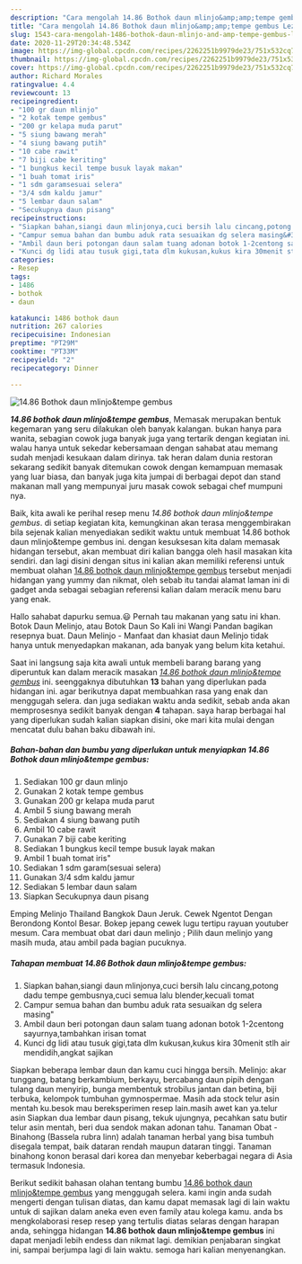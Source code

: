 ```yaml
---
description: "Cara mengolah 14.86 Bothok daun mlinjo&amp;amp;tempe gembus Lezat"
title: "Cara mengolah 14.86 Bothok daun mlinjo&amp;amp;tempe gembus Lezat"
slug: 1543-cara-mengolah-1486-bothok-daun-mlinjo-and-amp-tempe-gembus-lezat
date: 2020-11-29T20:34:48.534Z
image: https://img-global.cpcdn.com/recipes/2262251b9979de23/751x532cq70/1486-bothok-daun-mlinjotempe-gembus-foto-resep-utama.jpg
thumbnail: https://img-global.cpcdn.com/recipes/2262251b9979de23/751x532cq70/1486-bothok-daun-mlinjotempe-gembus-foto-resep-utama.jpg
cover: https://img-global.cpcdn.com/recipes/2262251b9979de23/751x532cq70/1486-bothok-daun-mlinjotempe-gembus-foto-resep-utama.jpg
author: Richard Morales
ratingvalue: 4.4
reviewcount: 13
recipeingredient:
- "100 gr daun mlinjo"
- "2 kotak tempe gembus"
- "200 gr kelapa muda parut"
- "5 siung bawang merah"
- "4 siung bawang putih"
- "10 cabe rawit"
- "7 biji cabe keriting"
- "1 bungkus kecil tempe busuk layak makan"
- "1 buah tomat iris"
- "1 sdm garamsesuai selera"
- "3/4 sdm kaldu jamur"
- "5 lembar daun salam"
- "Secukupnya daun pisang"
recipeinstructions:
- "Siapkan bahan,siangi daun mlinjonya,cuci bersih lalu cincang,potong dadu tempe gembusnya,cuci semua lalu blender,kecuali tomat"
- "Campur semua bahan dan bumbu aduk rata sesuaikan dg selera masing&#34;"
- "Ambil daun beri potongan daun salam tuang adonan botok 1-2centong sayurnya,tambahkan irisan tomat"
- "Kunci dg lidi atau tusuk gigi,tata dlm kukusan,kukus kira 30menit stlh air mendidih,angkat sajikan"
categories:
- Resep
tags:
- 1486
- bothok
- daun

katakunci: 1486 bothok daun 
nutrition: 267 calories
recipecuisine: Indonesian
preptime: "PT29M"
cooktime: "PT33M"
recipeyield: "2"
recipecategory: Dinner

---
```



![14.86 Bothok daun mlinjo&amp;tempe gembus](https://img-global.cpcdn.com/recipes/2262251b9979de23/751x532cq70/1486-bothok-daun-mlinjotempe-gembus-foto-resep-utama.jpg)

<b><i>14.86 bothok daun mlinjo&amp;tempe gembus</i></b>, Memasak merupakan bentuk kegemaran yang seru dilakukan oleh banyak kalangan. bukan hanya para wanita, sebagian cowok juga banyak juga yang tertarik dengan kegiatan ini. walau hanya untuk sekedar kebersamaan dengan sahabat atau memang sudah menjadi kesukaan dalam dirinya. tak heran dalam dunia restoran sekarang sedikit banyak ditemukan cowok dengan kemampuan memasak yang luar biasa, dan banyak juga kita jumpai di berbagai depot dan stand makanan mall yang mempunyai juru masak cowok sebagai chef mumpuni nya.

Baik, kita awali ke perihal resep menu <i>14.86 bothok daun mlinjo&amp;tempe gembus</i>. di setiap kegiatan kita, kemungkinan akan terasa menggembirakan bila sejenak kalian menyediakan sedikit waktu untuk membuat 14.86 bothok daun mlinjo&amp;tempe gembus ini. dengan kesuksesan kita dalam memasak hidangan tersebut, akan membuat diri kalian bangga oleh hasil masakan kita sendiri. dan lagi disini dengan situs ini kalian akan memiliki referensi untuk membuat olahan <u>14.86 bothok daun mlinjo&amp;tempe gembus</u> tersebut menjadi hidangan yang yummy dan nikmat, oleh sebab itu tandai alamat laman ini di gadget anda sebagai sebagian referensi kalian dalam meracik menu baru yang enak.

Hallo sahabat dapurku semua.😃 Pernah tau makanan yang satu ini khan. Botok Daun Melinjo, atau Botok Daun So Kali ini Wangi Pandan bagikan resepnya buat. Daun Melinjo - Manfaat dan khasiat daun Melinjo tidak hanya untuk menyedapkan makanan, ada banyak yang belum kita ketahui.


Saat ini langsung saja kita awali untuk membeli barang barang yang diperuntuk kan dalam meracik masakan <u><i>14.86 bothok daun mlinjo&amp;tempe gembus</i></u> ini. seenggaknya dibutuhkan <b>13</b> bahan yang diperlukan pada hidangan ini. agar berikutnya dapat membuahkan rasa yang enak dan menggugah selera. dan juga sediakan waktu anda sedikit, sebab anda akan memprosesnya sedikit banyak dengan <b>4</b> tahapan. saya harap berbagai hal yang diperlukan sudah kalian siapkan disini, oke mari kita mulai dengan mencatat dulu bahan baku dibawah ini.

<!--inarticleads1-->

##### Bahan-bahan dan bumbu yang diperlukan untuk menyiapkan 14.86 Bothok daun mlinjo&amp;tempe gembus:

1. Sediakan 100 gr daun mlinjo
1. Gunakan 2 kotak tempe gembus
1. Gunakan 200 gr kelapa muda parut
1. Ambil 5 siung bawang merah
1. Sediakan 4 siung bawang putih
1. Ambil 10 cabe rawit
1. Gunakan 7 biji cabe keriting
1. Sediakan 1 bungkus kecil tempe busuk layak makan
1. Ambil 1 buah tomat iris&#34;
1. Sediakan 1 sdm garam(sesuai selera)
1. Gunakan 3/4 sdm kaldu jamur
1. Sediakan 5 lembar daun salam
1. Siapkan Secukupnya daun pisang


Emping Melinjo Thailand Bangkok Daun Jeruk. Cewek Ngentot Dengan Berondong Kontol Besar. Bokep jepang cewek lugu tertipu rayuan youtuber mesum. Cara membuat obat dari daun melinjo ; Pilih daun melinjo yang masih muda, atau ambil pada bagian pucuknya. 

<!--inarticleads2-->

##### Tahapan membuat 14.86 Bothok daun mlinjo&amp;tempe gembus:

1. Siapkan bahan,siangi daun mlinjonya,cuci bersih lalu cincang,potong dadu tempe gembusnya,cuci semua lalu blender,kecuali tomat
1. Campur semua bahan dan bumbu aduk rata sesuaikan dg selera masing&#34;
1. Ambil daun beri potongan daun salam tuang adonan botok 1-2centong sayurnya,tambahkan irisan tomat
1. Kunci dg lidi atau tusuk gigi,tata dlm kukusan,kukus kira 30menit stlh air mendidih,angkat sajikan


Siapkan beberapa lembar daun dan kamu cuci hingga bersih. Melinjo: akar tunggang, batang berkambium, berkayu, bercabang daun pipih dengan tulang daun menyirip, bunga membentuk strobilus jantan dan betina, biji terbuka, kelompok tumbuhan gymnospermae. Masih ada stock telur asin mentah ku.besok mau bereksperimen resep lain.masih awet kan ya.telur asin Siapkan dua lembar daun pisang, tekuk ujungnya, pecahkan satu butir telur asin mentah, beri dua sendok makan adonan tahu. Tanaman Obat - Binahong (Bassela rubra linn) adalah tanaman herbal yang bisa tumbuh disegala tempat, baik dataran rendah maupun dataran tinggi. Tanaman binahong konon berasal dari korea dan menyebar keberbagai negara di Asia termasuk Indonesia. 

Berikut sedikit bahasan olahan tentang bumbu <u>14.86 bothok daun mlinjo&amp;tempe gembus</u> yang menggugah selera. kami ingin anda sudah mengerti dengan tulisan diatas, dan kamu dapat memasak lagi di lain waktu untuk di sajikan dalam aneka even even family atau kolega kamu. anda bs mengkolaborasi resep resep yang tertulis diatas selaras dengan harapan anda, sehingga hidangan <b>14.86 bothok daun mlinjo&amp;tempe gembus</b> ini dapat menjadi lebih endess dan nikmat lagi. demikian penjabaran singkat ini, sampai berjumpa lagi di lain waktu. semoga hari kalian menyenangkan.
